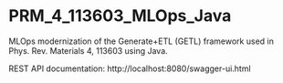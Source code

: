 # PRM_4_113603_MLOps_Java

MLOps modernization of the Generate+ETL (GETL) framework used in Phys. Rev. Materials 4, 113603 using Java.

REST API documentation: http://localhost:8080/swagger-ui.html
